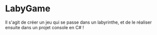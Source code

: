 # LabyGame
Il s'agit de créer un jeu qui se passe dans un labyrinthe, et de le réaliser ensuite dans un projet console en C# !

